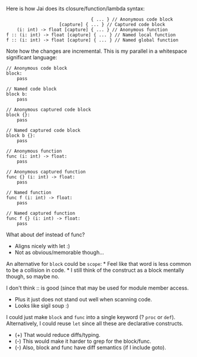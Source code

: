 Here is how Jai does its closure/function/lambda syntax:

                                    { ... } // Anonymous code block
                        [capture] { ... } // Captured code block
        (i: int) -> float [capture] { ... } // Anonymous function
    f :: (i: int) -> float [capture] { ... } // Named local function
    f :: (i: int) -> float [capture] { ... } // Named global function

Note how the changes are incremental.
This is my parallel in a whitespace significant language:
    
    // Anonymous code block
    block: 
        pass

    // Named code block
    block b:
        pass

    // Anonymous captured code block
    block {}:
        pass

    // Named captured code block
    block b {}:
        pass

    // Anonymous function
    func (i: int) -> float:
        pass

    // Anonymous captured function
    func {} (i: int) -> float:
        pass

    // Named function
    func f (i: int) -> float:
        pass

    // Named captured function
    func f {} (i: int) -> float:
        pass

What about def instead of func?
* Aligns nicely with let :)
* Not as obvious/memorable though...

An alternative for `block` could be `scope`:
    * Feel like that word is less common to be a collision in code.
    * I still think of the construct as a block mentally though, so maybe no.

I don't think :: is good (since that may be used for module member access.
* Plus it just does not stand out well when scanning code.
* Looks like sigil soup :)

I could just make `block` and `func` into a single keyword (? `proc` or `def`).
Alternatively, I could reuse `let` since all these are declarative constructs.
* (+) That would reduce diffs/typing.
* (-) This would make it harder to grep for the block/func.
* (-) Also, block and func have diff semantics (if I include goto).